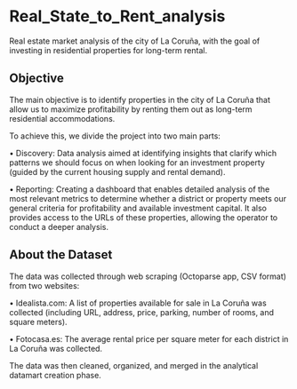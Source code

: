 # Real_State_to_Rent_analysis
Real estate market analysis of the city of La Coruña, with the goal of investing in residential properties for long-term rental.

## Objective

The main objective is to identify properties in the city of La Coruña that allow us to maximize profitability by renting them out as long-term residential accommodations.

To achieve this, we divide the project into two main parts:

•	Discovery: Data analysis aimed at identifying insights that clarify which patterns we should focus on when looking for an investment property (guided by the current housing supply and rental demand).

•	Reporting: Creating a dashboard that enables detailed analysis of the most relevant metrics to determine whether a district or property meets our general criteria for profitability and available investment capital. It also provides access to the URLs of these 
properties, allowing the operator to conduct a deeper analysis.


## About the Dataset

The data was collected through web scraping (Octoparse app, CSV format) from two websites:

•	Idealista.com: A list of properties available for sale in La Coruña was collected (including URL, address, price, parking, number of rooms, and square meters).

•	Fotocasa.es: The average rental price per square meter for each district in La Coruña was collected.

The data was then cleaned, organized, and merged in the analytical datamart creation phase.

